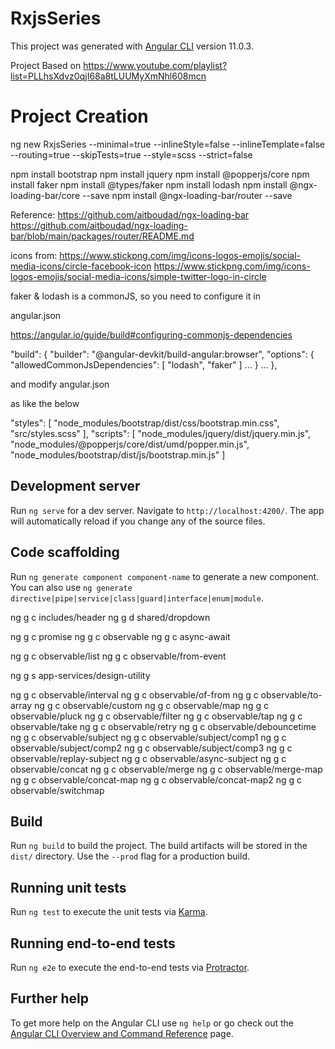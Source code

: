 # RxjsSeries

This project was generated with [Angular CLI](https://github.com/angular/angular-cli) version 11.0.3.

Project Based on https://www.youtube.com/playlist?list=PLLhsXdvz0qjI68a8tLUUMyXmNhl608mcn

# Project Creation 

ng new RxjsSeries --minimal=true --inlineStyle=false --inlineTemplate=false --routing=true --skipTests=true --style=scss --strict=false

npm install bootstrap
npm install jquery
npm install @popperjs/core
npm install faker
npm install @types/faker
npm install lodash
npm install @ngx-loading-bar/core --save
npm install @ngx-loading-bar/router --save

Reference:
https://github.com/aitboudad/ngx-loading-bar
https://github.com/aitboudad/ngx-loading-bar/blob/main/packages/router/README.md

icons from:
https://www.stickpng.com/img/icons-logos-emojis/social-media-icons/circle-facebook-icon
https://www.stickpng.com/img/icons-logos-emojis/social-media-icons/simple-twitter-logo-in-circle

faker & lodash is a commonJS, so you need to configure it in 

angular.json

https://angular.io/guide/build#configuring-commonjs-dependencies

"build": {
  "builder": "@angular-devkit/build-angular:browser",
  "options": {
     "allowedCommonJsDependencies": [
        "lodash",
        "faker"
     ]
     ...
   }
   ...
},


and modify angular.json

as like the below

"styles": [
            "node_modules/bootstrap/dist/css/bootstrap.min.css",
            "src/styles.scss"
          ],
"scripts": [
            "node_modules/jquery/dist/jquery.min.js",
            "node_modules/@popperjs/core/dist/umd/popper.min.js",
            "node_modules/bootstrap/dist/js/bootstrap.min.js"
           ]

## Development server

Run `ng serve` for a dev server. Navigate to `http://localhost:4200/`. The app will automatically reload if you change any of the source files.

## Code scaffolding

Run `ng generate component component-name` to generate a new component. You can also use `ng generate directive|pipe|service|class|guard|interface|enum|module`.

ng g c includes/header
ng g d shared/dropdown

ng g c promise
ng g c observable
ng g c async-await

ng g c observable/list
ng g c observable/from-event

ng g s app-services/design-utility

ng g c observable/interval
ng g c observable/of-from
ng g c observable/to-array
ng g c observable/custom
ng g c observable/map
ng g c observable/pluck
ng g c observable/filter
ng g c observable/tap
ng g c observable/take
ng g c observable/retry
ng g c observable/debouncetime
ng g c observable/subject
ng g c observable/subject/comp1
ng g c observable/subject/comp2
ng g c observable/subject/comp3
ng g c observable/replay-subject
ng g c observable/async-subject
ng g c observable/concat
ng g c observable/merge
ng g c observable/merge-map
ng g c observable/concat-map
ng g c observable/concat-map2
ng g c observable/switchmap

## Build

Run `ng build` to build the project. The build artifacts will be stored in the `dist/` directory. Use the `--prod` flag for a production build.

## Running unit tests

Run `ng test` to execute the unit tests via [Karma](https://karma-runner.github.io).

## Running end-to-end tests

Run `ng e2e` to execute the end-to-end tests via [Protractor](http://www.protractortest.org/).

## Further help

To get more help on the Angular CLI use `ng help` or go check out the [Angular CLI Overview and Command Reference](https://angular.io/cli) page.
